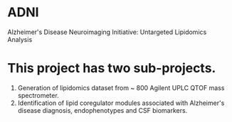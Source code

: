 # ADNI
Alzheimer's Disease Neuroimaging Initiative: Untargeted Lipidomics Analysis

# This project has two sub-projects. 
1) Generation of lipidomics dataset from ~ 800 Agilent UPLC QTOF mass spectrometer. 
2) Identification of lipid coregulator modules associated with Alzheimer's disease diagnosis, endophenotypes and CSF biomarkers. 
